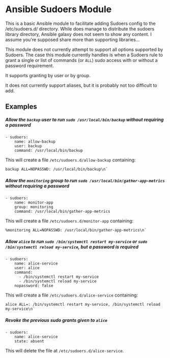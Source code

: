# Ansible Sudoers Module

This is a basic Ansible module to facilitate adding Sudoers config to the /etc/sudoers.d/ directory.
While does manage to distribute the sudoers library directory, Ansible galaxy does not seem to show any content.
I assume you're supposed share more than supporting libraries...

This module does not currently attempt to support all options supported by Sudoers.
The case this module currently handles is when a Sudoers rule to grant a single or list of commands (or `ALL`) sudo access with or without a password requirement.

It supports granting by user or by group.

It does not currently support aliases, but it is probably not too difficult to add.

## Examples

##### Allow the `backup` user to run `sudo /usr/local/bin/backup` without requiring a password

```
- sudoers:
    name: allow-backup
    user: backup
    command: /usr/local/bin/backup
```

This will create a file `/etc/sudoers.d/allow-backup` containing:

```
backup ALL=NOPASSWD: /usr/local/bin/backup\n`
```

##### Allow the `monitoring` group to run `sudo /usr/local/bin/gather-app-metrics` without requiring a password

```
- sudoers:
    name: monitor-app
    group: monitoring
    command: /usr/local/bin/gather-app-metrics
```

This will create a file `/etc/sudoers.d/monitor-app` containing:

```
%monitoring ALL=NOPASSWD: /usr/local/bin/gather-app-metrics\n`
```

##### Allow `alice` to run `sudo /bin/systemctl restart my-service` or `sudo /bin/systemctl reload my-service`, but a password is required

```
- sudoers:
    name: alice-service
    user: alice
    command:
      - /bin/systemctl restart my-service
      - /bin/systemctl reload my-service
    nopassword: false
```

This will create a file `/etc/sudoers.d/alice-service` containing:

```
alice ALL=: /bin/systemctl restart my-service, /bin/systemctl reload my-service\n`
```

##### Revoke the previous sudo grants given to `alice`

```
- sudoers:
    name: alice-service
    state: absent
```

This will delete the file at `/etc/sudoers.d/alice-service`.
